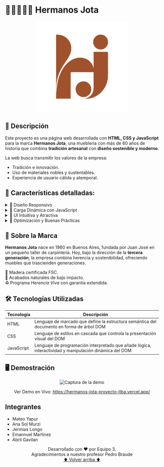 # 👨🏽‍🤝‍👨🏻 Hermanos Jota

<div align="center">

<img src="./img/logo.svg" alt="Logo Hermanos Jota" width="300"/>


</div>

## 🚀 Descripción

Este proyecto es una página web desarrollada con **HTML, CSS y JavaScript** para la marca **Hermanos Jota**, una mueblería con más de 60 años de historia que combina **tradición artesanal** con **diseño sostenible y moderno**.  

La web busca transmitir los valores de la empresa:  
- Tradición e innovación.  
- Uso de materiales nobles y sustentables.  
- Experiencia de usuario cálida y atemporal.  


## 📌 Características detalladas:  

<details>
  <summary>🔹 Diseño Responsivo</summary>
  <p>La página está construida con **HTML5 y CSS3**, utilizando principios de diseño adaptable para garantizar una visualización óptima en dispositivos móviles, tablets y pantallas de escritorio.</p>
</details>

<details>
  <summary>🔹 Carga Dinámica con JavaScript</summary>
  <p>Los productos destacados y secciones interactivas se cargan dinámicamente mediante **JavaScript**, optimizando la experiencia del usuario y reduciendo la carga inicial.</p>
</details>

<details>
  <summary>🔹 UI Intuitiva y Atractiva</summary>
  <p>Se prioriza una interfaz limpia, minimalista y fácil de navegar, que combina la estética atemporal de los años 60 con la modernidad del diseño web actual.</p>
</details>

<details>
  <summary>🔹 Optimización y Buenas Prácticas</summary>
  <ul>
    <li>Estructura semántica en HTML.</li>
    <li>Uso de meta-etiquetas para SEO.</li>
    <li>Lazy Loading en imágenes para mejorar el rendimiento.</li>
    <li>Compatibilidad con navegadores modernos.</li>
  </ul>
</details>

## 📖 Sobre la Marca  

**Hermanos Jota** nace en 1960 en Buenos Aires, fundada por Juan José en un pequeño taller de carpintería. Hoy, bajo la dirección de la **tercera generación**, la empresa combina herencia y sostenibilidad, ofreciendo muebles que trascienden generaciones.  

🌳 Madera certificada FSC.  
🌱 Acabados naturales de bajo impacto.  
♻️ Programa *Herencia Viva* con garantía extendida.  


## 🛠️ Tecnologías Utilizadas

<div align="center">

| Tecnología                 | Descripción                                                      |
| -------------------------- | ---------------------------------------------------------------- |
| HTML                   | Lenguaje de marcado que define la estructura semántica del documento en forma de árbol DOM |
| CSS             | Lenguaje de estilos en cascada que controla la presentación visual del DOM             |
| JavaScript                 | Lenguaje de programación interpretado que añade lógica, interactividad y manipulación dinámica del DOM                   |

</div>

## 🖥️ Demostración

<div align="center">

<img src="https://i.imgur.com/WU60avb.jpeg" alt="Captura de la demo" width="600"/>

Ver Demo en Vivo: https://hermanos-jota-proyecto-itba.vercel.app/

</div>

## Integrantes
- Mateo Yapur
- Ana Sol Murzi
- Jermias Longo
- Emannuel Martinez
- Abril Gavilan

<div align="center">
  
Desarrollado con ❤️ por Equipo 3. 
<br/> Agradecimientos a nuestro profesor Pedro Braude <br/>
<a href="#-hermanos-jota">⬆️ Volver arriba ⬆️</a>
  
<div/>





